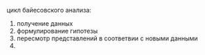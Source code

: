 цикл байесовского анализа:
1) получение данных
2) формулирование гипотезы
3) пересмотр представлений в соответвии с новыми данными
4) 
